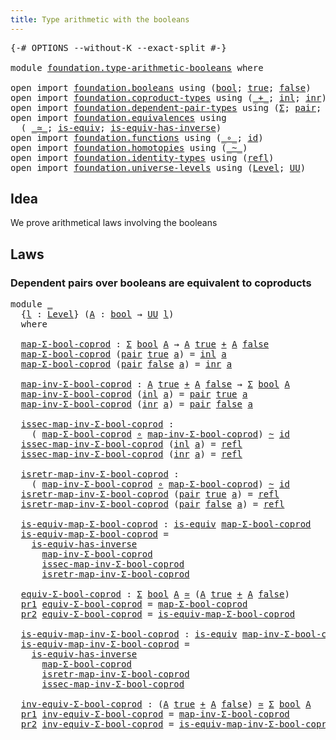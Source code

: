 ```yaml
---
title: Type arithmetic with the booleans
---
```


<pre class="Agda"><a id="59" class="Symbol">{-#</a> <a id="63" class="Keyword">OPTIONS</a> <a id="71" class="Pragma">--without-K</a> <a id="83" class="Pragma">--exact-split</a> <a id="97" class="Symbol">#-}</a>

<a id="102" class="Keyword">module</a> <a id="109" href="foundation.type-arithmetic-booleans.html" class="Module">foundation.type-arithmetic-booleans</a> <a id="145" class="Keyword">where</a>

<a id="152" class="Keyword">open</a> <a id="157" class="Keyword">import</a> <a id="164" href="foundation.booleans.html" class="Module">foundation.booleans</a> <a id="184" class="Keyword">using</a> <a id="190" class="Symbol">(</a><a id="191" href="foundation.booleans.html#1391" class="Datatype">bool</a><a id="195" class="Symbol">;</a> <a id="197" href="foundation.booleans.html#1415" class="InductiveConstructor">true</a><a id="201" class="Symbol">;</a> <a id="203" href="foundation.booleans.html#1420" class="InductiveConstructor">false</a><a id="208" class="Symbol">)</a>
<a id="210" class="Keyword">open</a> <a id="215" class="Keyword">import</a> <a id="222" href="foundation.coproduct-types.html" class="Module">foundation.coproduct-types</a> <a id="249" class="Keyword">using</a> <a id="255" class="Symbol">(</a><a id="256" href="foundation.coproduct-types.html#1182" class="Datatype Operator">_+_</a><a id="259" class="Symbol">;</a> <a id="261" href="foundation.coproduct-types.html#1250" class="InductiveConstructor">inl</a><a id="264" class="Symbol">;</a> <a id="266" href="foundation.coproduct-types.html#1268" class="InductiveConstructor">inr</a><a id="269" class="Symbol">)</a>
<a id="271" class="Keyword">open</a> <a id="276" class="Keyword">import</a> <a id="283" href="foundation.dependent-pair-types.html" class="Module">foundation.dependent-pair-types</a> <a id="315" class="Keyword">using</a> <a id="321" class="Symbol">(</a><a id="322" href="foundation-core.dependent-pair-types.html#515" class="Record">Σ</a><a id="323" class="Symbol">;</a> <a id="325" href="foundation-core.dependent-pair-types.html#588" class="InductiveConstructor">pair</a><a id="329" class="Symbol">;</a> <a id="331" href="foundation-core.dependent-pair-types.html#605" class="Field">pr1</a><a id="334" class="Symbol">;</a> <a id="336" href="foundation-core.dependent-pair-types.html#617" class="Field">pr2</a><a id="339" class="Symbol">)</a>
<a id="341" class="Keyword">open</a> <a id="346" class="Keyword">import</a> <a id="353" href="foundation.equivalences.html" class="Module">foundation.equivalences</a> <a id="377" class="Keyword">using</a>
  <a id="385" class="Symbol">(</a> <a id="387" href="foundation-core.equivalences.html#1621" class="Function Operator">_≃_</a><a id="390" class="Symbol">;</a> <a id="392" href="foundation-core.equivalences.html#1556" class="Function">is-equiv</a><a id="400" class="Symbol">;</a> <a id="402" href="foundation-core.equivalences.html#3013" class="Function">is-equiv-has-inverse</a><a id="422" class="Symbol">)</a>
<a id="424" class="Keyword">open</a> <a id="429" class="Keyword">import</a> <a id="436" href="foundation.functions.html" class="Module">foundation.functions</a> <a id="457" class="Keyword">using</a> <a id="463" class="Symbol">(</a><a id="464" href="foundation-core.functions.html#420" class="Function Operator">_∘_</a><a id="467" class="Symbol">;</a> <a id="469" href="foundation-core.functions.html#322" class="Function">id</a><a id="471" class="Symbol">)</a>
<a id="473" class="Keyword">open</a> <a id="478" class="Keyword">import</a> <a id="485" href="foundation.homotopies.html" class="Module">foundation.homotopies</a> <a id="507" class="Keyword">using</a> <a id="513" class="Symbol">(</a><a id="514" href="foundation-core.homotopies.html#1249" class="Function Operator">_~_</a><a id="517" class="Symbol">)</a>
<a id="519" class="Keyword">open</a> <a id="524" class="Keyword">import</a> <a id="531" href="foundation.identity-types.html" class="Module">foundation.identity-types</a> <a id="557" class="Keyword">using</a> <a id="563" class="Symbol">(</a><a id="564" href="foundation-core.identity-types.html#1820" class="InductiveConstructor">refl</a><a id="568" class="Symbol">)</a>
<a id="570" class="Keyword">open</a> <a id="575" class="Keyword">import</a> <a id="582" href="foundation.universe-levels.html" class="Module">foundation.universe-levels</a> <a id="609" class="Keyword">using</a> <a id="615" class="Symbol">(</a><a id="616" href="Agda.Primitive.html#597" class="Postulate">Level</a><a id="621" class="Symbol">;</a> <a id="623" href="foundation-core.universe-levels.html#235" class="Primitive">UU</a><a id="625" class="Symbol">)</a>
</pre>
## Idea

We prove arithmetical laws involving the booleans

## Laws

### Dependent pairs over booleans are equivalent to coproducts

<pre class="Agda"><a id="773" class="Keyword">module</a> <a id="780" href="foundation.type-arithmetic-booleans.html#780" class="Module">_</a>
  <a id="784" class="Symbol">{</a><a id="785" href="foundation.type-arithmetic-booleans.html#785" class="Bound">l</a> <a id="787" class="Symbol">:</a> <a id="789" href="Agda.Primitive.html#597" class="Postulate">Level</a><a id="794" class="Symbol">}</a> <a id="796" class="Symbol">(</a><a id="797" href="foundation.type-arithmetic-booleans.html#797" class="Bound">A</a> <a id="799" class="Symbol">:</a> <a id="801" href="foundation.booleans.html#1391" class="Datatype">bool</a> <a id="806" class="Symbol">→</a> <a id="808" href="foundation-core.universe-levels.html#235" class="Primitive">UU</a> <a id="811" href="foundation.type-arithmetic-booleans.html#785" class="Bound">l</a><a id="812" class="Symbol">)</a>
  <a id="816" class="Keyword">where</a>

  <a id="825" href="foundation.type-arithmetic-booleans.html#825" class="Function">map-Σ-bool-coprod</a> <a id="843" class="Symbol">:</a> <a id="845" href="foundation-core.dependent-pair-types.html#515" class="Record">Σ</a> <a id="847" href="foundation.booleans.html#1391" class="Datatype">bool</a> <a id="852" href="foundation.type-arithmetic-booleans.html#797" class="Bound">A</a> <a id="854" class="Symbol">→</a> <a id="856" href="foundation.type-arithmetic-booleans.html#797" class="Bound">A</a> <a id="858" href="foundation.booleans.html#1415" class="InductiveConstructor">true</a> <a id="863" href="foundation.coproduct-types.html#1182" class="Datatype Operator">+</a> <a id="865" href="foundation.type-arithmetic-booleans.html#797" class="Bound">A</a> <a id="867" href="foundation.booleans.html#1420" class="InductiveConstructor">false</a>
  <a id="875" href="foundation.type-arithmetic-booleans.html#825" class="Function">map-Σ-bool-coprod</a> <a id="893" class="Symbol">(</a><a id="894" href="foundation-core.dependent-pair-types.html#588" class="InductiveConstructor">pair</a> <a id="899" href="foundation.booleans.html#1415" class="InductiveConstructor">true</a> <a id="904" href="foundation.type-arithmetic-booleans.html#904" class="Bound">a</a><a id="905" class="Symbol">)</a> <a id="907" class="Symbol">=</a> <a id="909" href="foundation.coproduct-types.html#1250" class="InductiveConstructor">inl</a> <a id="913" href="foundation.type-arithmetic-booleans.html#904" class="Bound">a</a>
  <a id="917" href="foundation.type-arithmetic-booleans.html#825" class="Function">map-Σ-bool-coprod</a> <a id="935" class="Symbol">(</a><a id="936" href="foundation-core.dependent-pair-types.html#588" class="InductiveConstructor">pair</a> <a id="941" href="foundation.booleans.html#1420" class="InductiveConstructor">false</a> <a id="947" href="foundation.type-arithmetic-booleans.html#947" class="Bound">a</a><a id="948" class="Symbol">)</a> <a id="950" class="Symbol">=</a> <a id="952" href="foundation.coproduct-types.html#1268" class="InductiveConstructor">inr</a> <a id="956" href="foundation.type-arithmetic-booleans.html#947" class="Bound">a</a>

  <a id="961" href="foundation.type-arithmetic-booleans.html#961" class="Function">map-inv-Σ-bool-coprod</a> <a id="983" class="Symbol">:</a> <a id="985" href="foundation.type-arithmetic-booleans.html#797" class="Bound">A</a> <a id="987" href="foundation.booleans.html#1415" class="InductiveConstructor">true</a> <a id="992" href="foundation.coproduct-types.html#1182" class="Datatype Operator">+</a> <a id="994" href="foundation.type-arithmetic-booleans.html#797" class="Bound">A</a> <a id="996" href="foundation.booleans.html#1420" class="InductiveConstructor">false</a> <a id="1002" class="Symbol">→</a> <a id="1004" href="foundation-core.dependent-pair-types.html#515" class="Record">Σ</a> <a id="1006" href="foundation.booleans.html#1391" class="Datatype">bool</a> <a id="1011" href="foundation.type-arithmetic-booleans.html#797" class="Bound">A</a>
  <a id="1015" href="foundation.type-arithmetic-booleans.html#961" class="Function">map-inv-Σ-bool-coprod</a> <a id="1037" class="Symbol">(</a><a id="1038" href="foundation.coproduct-types.html#1250" class="InductiveConstructor">inl</a> <a id="1042" href="foundation.type-arithmetic-booleans.html#1042" class="Bound">a</a><a id="1043" class="Symbol">)</a> <a id="1045" class="Symbol">=</a> <a id="1047" href="foundation-core.dependent-pair-types.html#588" class="InductiveConstructor">pair</a> <a id="1052" href="foundation.booleans.html#1415" class="InductiveConstructor">true</a> <a id="1057" href="foundation.type-arithmetic-booleans.html#1042" class="Bound">a</a>
  <a id="1061" href="foundation.type-arithmetic-booleans.html#961" class="Function">map-inv-Σ-bool-coprod</a> <a id="1083" class="Symbol">(</a><a id="1084" href="foundation.coproduct-types.html#1268" class="InductiveConstructor">inr</a> <a id="1088" href="foundation.type-arithmetic-booleans.html#1088" class="Bound">a</a><a id="1089" class="Symbol">)</a> <a id="1091" class="Symbol">=</a> <a id="1093" href="foundation-core.dependent-pair-types.html#588" class="InductiveConstructor">pair</a> <a id="1098" href="foundation.booleans.html#1420" class="InductiveConstructor">false</a> <a id="1104" href="foundation.type-arithmetic-booleans.html#1088" class="Bound">a</a>

  <a id="1109" href="foundation.type-arithmetic-booleans.html#1109" class="Function">issec-map-inv-Σ-bool-coprod</a> <a id="1137" class="Symbol">:</a>
    <a id="1143" class="Symbol">(</a> <a id="1145" href="foundation.type-arithmetic-booleans.html#825" class="Function">map-Σ-bool-coprod</a> <a id="1163" href="foundation-core.functions.html#420" class="Function Operator">∘</a> <a id="1165" href="foundation.type-arithmetic-booleans.html#961" class="Function">map-inv-Σ-bool-coprod</a><a id="1186" class="Symbol">)</a> <a id="1188" href="foundation-core.homotopies.html#1249" class="Function Operator">~</a> <a id="1190" href="foundation-core.functions.html#322" class="Function">id</a>
  <a id="1195" href="foundation.type-arithmetic-booleans.html#1109" class="Function">issec-map-inv-Σ-bool-coprod</a> <a id="1223" class="Symbol">(</a><a id="1224" href="foundation.coproduct-types.html#1250" class="InductiveConstructor">inl</a> <a id="1228" href="foundation.type-arithmetic-booleans.html#1228" class="Bound">a</a><a id="1229" class="Symbol">)</a> <a id="1231" class="Symbol">=</a> <a id="1233" href="foundation-core.identity-types.html#1820" class="InductiveConstructor">refl</a>
  <a id="1240" href="foundation.type-arithmetic-booleans.html#1109" class="Function">issec-map-inv-Σ-bool-coprod</a> <a id="1268" class="Symbol">(</a><a id="1269" href="foundation.coproduct-types.html#1268" class="InductiveConstructor">inr</a> <a id="1273" href="foundation.type-arithmetic-booleans.html#1273" class="Bound">a</a><a id="1274" class="Symbol">)</a> <a id="1276" class="Symbol">=</a> <a id="1278" href="foundation-core.identity-types.html#1820" class="InductiveConstructor">refl</a>

  <a id="1286" href="foundation.type-arithmetic-booleans.html#1286" class="Function">isretr-map-inv-Σ-bool-coprod</a> <a id="1315" class="Symbol">:</a>
    <a id="1321" class="Symbol">(</a> <a id="1323" href="foundation.type-arithmetic-booleans.html#961" class="Function">map-inv-Σ-bool-coprod</a> <a id="1345" href="foundation-core.functions.html#420" class="Function Operator">∘</a> <a id="1347" href="foundation.type-arithmetic-booleans.html#825" class="Function">map-Σ-bool-coprod</a><a id="1364" class="Symbol">)</a> <a id="1366" href="foundation-core.homotopies.html#1249" class="Function Operator">~</a> <a id="1368" href="foundation-core.functions.html#322" class="Function">id</a>
  <a id="1373" href="foundation.type-arithmetic-booleans.html#1286" class="Function">isretr-map-inv-Σ-bool-coprod</a> <a id="1402" class="Symbol">(</a><a id="1403" href="foundation-core.dependent-pair-types.html#588" class="InductiveConstructor">pair</a> <a id="1408" href="foundation.booleans.html#1415" class="InductiveConstructor">true</a> <a id="1413" href="foundation.type-arithmetic-booleans.html#1413" class="Bound">a</a><a id="1414" class="Symbol">)</a> <a id="1416" class="Symbol">=</a> <a id="1418" href="foundation-core.identity-types.html#1820" class="InductiveConstructor">refl</a>
  <a id="1425" href="foundation.type-arithmetic-booleans.html#1286" class="Function">isretr-map-inv-Σ-bool-coprod</a> <a id="1454" class="Symbol">(</a><a id="1455" href="foundation-core.dependent-pair-types.html#588" class="InductiveConstructor">pair</a> <a id="1460" href="foundation.booleans.html#1420" class="InductiveConstructor">false</a> <a id="1466" href="foundation.type-arithmetic-booleans.html#1466" class="Bound">a</a><a id="1467" class="Symbol">)</a> <a id="1469" class="Symbol">=</a> <a id="1471" href="foundation-core.identity-types.html#1820" class="InductiveConstructor">refl</a>

  <a id="1479" href="foundation.type-arithmetic-booleans.html#1479" class="Function">is-equiv-map-Σ-bool-coprod</a> <a id="1506" class="Symbol">:</a> <a id="1508" href="foundation-core.equivalences.html#1556" class="Function">is-equiv</a> <a id="1517" href="foundation.type-arithmetic-booleans.html#825" class="Function">map-Σ-bool-coprod</a>
  <a id="1537" href="foundation.type-arithmetic-booleans.html#1479" class="Function">is-equiv-map-Σ-bool-coprod</a> <a id="1564" class="Symbol">=</a>
    <a id="1570" href="foundation-core.equivalences.html#3013" class="Function">is-equiv-has-inverse</a>
      <a id="1597" href="foundation.type-arithmetic-booleans.html#961" class="Function">map-inv-Σ-bool-coprod</a>
      <a id="1625" href="foundation.type-arithmetic-booleans.html#1109" class="Function">issec-map-inv-Σ-bool-coprod</a>
      <a id="1659" href="foundation.type-arithmetic-booleans.html#1286" class="Function">isretr-map-inv-Σ-bool-coprod</a>

  <a id="1691" href="foundation.type-arithmetic-booleans.html#1691" class="Function">equiv-Σ-bool-coprod</a> <a id="1711" class="Symbol">:</a> <a id="1713" href="foundation-core.dependent-pair-types.html#515" class="Record">Σ</a> <a id="1715" href="foundation.booleans.html#1391" class="Datatype">bool</a> <a id="1720" href="foundation.type-arithmetic-booleans.html#797" class="Bound">A</a> <a id="1722" href="foundation-core.equivalences.html#1621" class="Function Operator">≃</a> <a id="1724" class="Symbol">(</a><a id="1725" href="foundation.type-arithmetic-booleans.html#797" class="Bound">A</a> <a id="1727" href="foundation.booleans.html#1415" class="InductiveConstructor">true</a> <a id="1732" href="foundation.coproduct-types.html#1182" class="Datatype Operator">+</a> <a id="1734" href="foundation.type-arithmetic-booleans.html#797" class="Bound">A</a> <a id="1736" href="foundation.booleans.html#1420" class="InductiveConstructor">false</a><a id="1741" class="Symbol">)</a>
  <a id="1745" href="foundation-core.dependent-pair-types.html#605" class="Field">pr1</a> <a id="1749" href="foundation.type-arithmetic-booleans.html#1691" class="Function">equiv-Σ-bool-coprod</a> <a id="1769" class="Symbol">=</a> <a id="1771" href="foundation.type-arithmetic-booleans.html#825" class="Function">map-Σ-bool-coprod</a>
  <a id="1791" href="foundation-core.dependent-pair-types.html#617" class="Field">pr2</a> <a id="1795" href="foundation.type-arithmetic-booleans.html#1691" class="Function">equiv-Σ-bool-coprod</a> <a id="1815" class="Symbol">=</a> <a id="1817" href="foundation.type-arithmetic-booleans.html#1479" class="Function">is-equiv-map-Σ-bool-coprod</a>

  <a id="1847" href="foundation.type-arithmetic-booleans.html#1847" class="Function">is-equiv-map-inv-Σ-bool-coprod</a> <a id="1878" class="Symbol">:</a> <a id="1880" href="foundation-core.equivalences.html#1556" class="Function">is-equiv</a> <a id="1889" href="foundation.type-arithmetic-booleans.html#961" class="Function">map-inv-Σ-bool-coprod</a>
  <a id="1913" href="foundation.type-arithmetic-booleans.html#1847" class="Function">is-equiv-map-inv-Σ-bool-coprod</a> <a id="1944" class="Symbol">=</a>
    <a id="1950" href="foundation-core.equivalences.html#3013" class="Function">is-equiv-has-inverse</a>
      <a id="1977" href="foundation.type-arithmetic-booleans.html#825" class="Function">map-Σ-bool-coprod</a>
      <a id="2001" href="foundation.type-arithmetic-booleans.html#1286" class="Function">isretr-map-inv-Σ-bool-coprod</a>
      <a id="2036" href="foundation.type-arithmetic-booleans.html#1109" class="Function">issec-map-inv-Σ-bool-coprod</a>

  <a id="2067" href="foundation.type-arithmetic-booleans.html#2067" class="Function">inv-equiv-Σ-bool-coprod</a> <a id="2091" class="Symbol">:</a> <a id="2093" class="Symbol">(</a><a id="2094" href="foundation.type-arithmetic-booleans.html#797" class="Bound">A</a> <a id="2096" href="foundation.booleans.html#1415" class="InductiveConstructor">true</a> <a id="2101" href="foundation.coproduct-types.html#1182" class="Datatype Operator">+</a> <a id="2103" href="foundation.type-arithmetic-booleans.html#797" class="Bound">A</a> <a id="2105" href="foundation.booleans.html#1420" class="InductiveConstructor">false</a><a id="2110" class="Symbol">)</a> <a id="2112" href="foundation-core.equivalences.html#1621" class="Function Operator">≃</a> <a id="2114" href="foundation-core.dependent-pair-types.html#515" class="Record">Σ</a> <a id="2116" href="foundation.booleans.html#1391" class="Datatype">bool</a> <a id="2121" href="foundation.type-arithmetic-booleans.html#797" class="Bound">A</a>
  <a id="2125" href="foundation-core.dependent-pair-types.html#605" class="Field">pr1</a> <a id="2129" href="foundation.type-arithmetic-booleans.html#2067" class="Function">inv-equiv-Σ-bool-coprod</a> <a id="2153" class="Symbol">=</a> <a id="2155" href="foundation.type-arithmetic-booleans.html#961" class="Function">map-inv-Σ-bool-coprod</a>
  <a id="2179" href="foundation-core.dependent-pair-types.html#617" class="Field">pr2</a> <a id="2183" href="foundation.type-arithmetic-booleans.html#2067" class="Function">inv-equiv-Σ-bool-coprod</a> <a id="2207" class="Symbol">=</a> <a id="2209" href="foundation.type-arithmetic-booleans.html#1847" class="Function">is-equiv-map-inv-Σ-bool-coprod</a>
</pre>